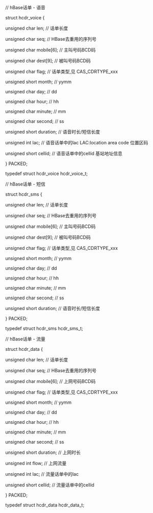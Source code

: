 // hBase话单 - 语音

struct hcdr_voice {

  unsigned char len;       // 话单长度

  unsigned char seq;       // HBase去重用的序列号

  unsigned char mobile[6];    // 主叫号码BCD码

  unsigned char dest[9];     // 被叫号码BCD码

  unsigned char flag;       // 话单类型,见 CAS_CDRTYPE_xxx

  unsigned short month;      // yymm

  unsigned char day;       // dd

  unsigned char hour;       // hh

  unsigned char minute;      // mm

  unsigned char second;      // ss

  unsigned short duration;    // 语音时长/短信长度

  unsigned int lac;        // 语音话单中的lac LAC:location area code 位置区码

  unsigned short cellid;     // 语音话单中的cellid 基站地址信息

} PACKED;

typedef struct hcdr_voice hcdr_voice_t;



// hBase话单 - 短信

struct hcdr_sms {

  unsigned char len;       // 话单长度

  unsigned char seq;       // HBase去重用的序列号

  unsigned char mobile[6];    // 主叫号码BCD码

  unsigned char dest[9];     // 被叫号码BCD码

  unsigned char flag;       // 话单类型,见 CAS_CDRTYPE_xxx

  unsigned short month;      // yymm

  unsigned char day;       // dd

  unsigned char hour;       // hh

  unsigned char minute;      // mm

  unsigned char second;      // ss

  unsigned short duration;    // 语音时长/短信长度

} PACKED;

typedef struct hcdr_sms hcdr_sms_t;



// hBase话单 - 流量

struct hcdr_data {

  unsigned char len;       // 话单长度

  unsigned char seq;       // HBase去重用的序列号

  unsigned char mobile[6];    // 上网号码BCD码

  unsigned char flag;       // 话单类型,见 CAS_CDRTYPE_xxx

  unsigned short month;      // yymm

  unsigned char day;       // dd

  unsigned char hour;       // hh

  unsigned char minute;      // mm

  unsigned char second;      // ss

  unsigned short duration;    // 上网时长

  unsigned int flow;       // 上网流量

  unsigned int lac;        // 流量话单中的lac

  unsigned short cellid;     // 流量话单中的cellid

} PACKED;

typedef struct hcdr_data hcdr_data_t;



